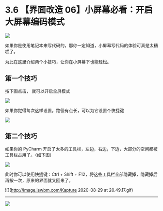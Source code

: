 # 3.6 【界面改造 06】小屏幕必看：开启大屏幕编码模式

![](http://image.iswbm.com/20200804124133.png)

如果你是使用笔记本来写代码的，那你一定知道，小屏幕写代码的体验可真是太糟糕了。

为此在这里介绍两个小技巧，让你在小屏幕下也能轻松。

## 第一个技巧

按下图点击， 就可以开启全屏模式

![](http://image.iswbm.com/20210326094747.png)

如果你觉得每次这样设置，路径有点长，可以为它设置个快捷键

![](http://image.iswbm.com/20210326095031.png)

## 第二个技巧

如果你的 PyCharm 开启了太多的工具栏，左边，右边，下边，大部分的空间都被工具栏占用了。（如下图）

![](http://image.iswbm.com/image-20200829204125502.png)

此时你可以使用快捷键：Ctrl + Shift + F12，将这些工具栏全部隐藏掉，隐藏掉后再按一次，原来的界面就又回来了。

![](http://image.iswbm.com/Kapture 2020-08-29 at 20.49.17.gif)





---

![](http://image.iswbm.com/20200607174235.png)
